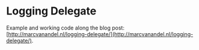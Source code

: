 # Logging Delegate

Example and working code along the blog post: [http://marcvanandel.nl/logging-delegate/](http://marcvanandel.nl/logging-delegate/).
